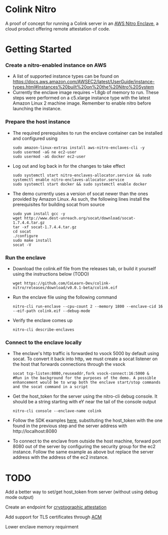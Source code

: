 # Colink Nitro

A proof of concept for running a Colink server in an [AWS Nitro Enclave](https://aws.amazon.com/ec2/nitro/), a cloud product offering remote attestation of code.

# Getting Started

### Create a nitro-enabled instance on AWS

* A list of supported instance types can be found on https://docs.aws.amazon.com/AWSEC2/latest/UserGuide/instance-types.html#Instances%20built%20on%20the%20Nitro%20System
* Currently the enclave image requires ~1.8gb of memory to run. These steps were performed on a c5.xlarge instance type with the latest Amazon Linux 2 machine image. Remember to enable nitro before launching the instance.

### Prepare the host instance

* The required prerequisites to run the enclave container can be installed and configured using

  ```
  sudo amazon-linux-extras install aws-nitro-enclaves-cli -y
  sudo usermod -aG ne ec2-user
  sudo usermod -aG docker ec2-user
  ```

* Log out and log back in for the changes to take effect
  ````
  sudo systemctl start nitro-enclaves-allocator.service && sudo systemctl enable nitro-enclaves-allocator.service
  sudo systemctl start docker && sudo systemctl enable docker
  ````
* The demo currently uses a version of socat newer than the ones provided by Amazon Linux. As such, the following lines install the prerequisites for building socat from source

  ```
  sudo yum install gcc -y
  wget http://www.dest-unreach.org/socat/download/socat-1.7.4.4.tar.gz
  tar -xf socat-1.7.4.4.tar.gz
  cd socat
  ./configure
  sudo make install
  socat -V
  ```

### Run the enclave

* Download the colink.eif file from the releases tab, or build it yourself using the instructions below (TODO)

  ```
  wget https://github.com/CoLearn-Dev/colink-nitro/releases/download/v0.0.1-beta/colink.eif
  ```
* Run the enclave file using the following command

  ```
  nitro-cli run-enclave --cpu-count 2 --memory 1800 --enclave-cid 16 --eif-path colink.eif --debug-mode
  ```
* Verify the enclave comes up

  ```
  nitro-cli describe-enclaves
  ```

### Connect to the enclave locally
* The enclave's http traffic is forwarded to vsock 5000 by default using socat. To convert it back into http, we must create a socat listener on the host that forwards connections through the vsock

  ```
  socat tcp-listen:8080,reuseaddr,fork vsock-connect:16:5000 & 
  #Run in the background for the purposes of the demo. A possible enhancement would be to wrap both the enclave start/stop commands and the socat command in a script
  ```
* Get the host_token for the server using the nitro-cli debug console. It should be a string starting with eY near the tail of the console output

  ```
  nitro-cli console --enclave-name colink
  ```
* Follow the SDK examples [here](https://co-learn.notion.site/CoLink-SDK-Examples-in-Rust-a9b583ac5d764390aeba7293aa63f39d#c6c514acfc234e8cb7dce4e7af3b3a3f), substituting the host_token with the one found in the previous step and the server address with http://localhost:8080
* To connect to the enclave from outside the host machine, forward port 8080 out of the server by configuring the security group for the ec2 instance. Follow the same example as above but replace the server address with the address of the ec2 instance.

# TODO

Add a better way to set/get host_token from server (without using debug mode output)

Create an endpoint for [cryptographic attestation](https://docs.aws.amazon.com/enclaves/latest/user/kms.html)

Add support for TLS certificates through [ACM](https://aws.amazon.com/certificate-manager/)

Lower enclave memory requirment
